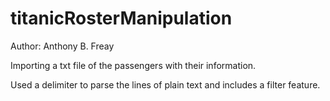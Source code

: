 # titanicRosterManipulation
 
 Author: Anthony B. Freay
 
 Importing a txt file of the passengers with their information.
 
 Used a delimiter to parse the lines of plain text and includes a filter feature. 
